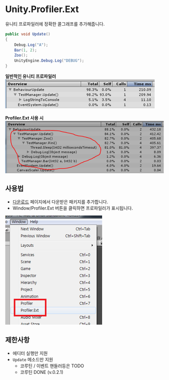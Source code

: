 Unity.Profiler.Ext
====
유니티 프로파일러에 정확한 콜그래프를 추가해줍니다.

```cs
public void Update()
{
    Debug.Log("A");
    Bar(1, 2);
    Zoo();
    UnityEngine.Debug.Log("DEBUG");
}
```

__일반적인 유니티 프로파일러__<br>
![before](before_pfext.PNG)<br>
<br>
__Profiler.Ext 사용 시__<br>
![after](after_pfext.PNG)<br>

사용법
----
* [다운로드](https://github.com/pjc0247/Unity.Profiler.Ext/releases) 페이지에서 다운받은 패키지를 추가합니다.
* Window/Profiler.Ext 버튼을 클릭하면 프로파일러가 표시됩니다.

![e](menuitem.png)


제한사항
----
* 에디터 실행만 지원
* `Update` 메소드만 지원
    * 코루틴 / 이벤트 핸들러등은 TODO
    * 코루틴 DONE (v.0.2.1)
